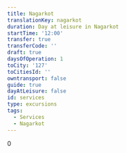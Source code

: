 ```yaml
---
title: Nagarkot
translationKey: nagarkot
duration: Day at leisure in Nagarkot
startTime: '12:00'
transfer: true
transferCode: ''
draft: true
daysOfOperation: 1
toCity: '127'
toCitiesId: ''
owntransport: false
guide: true
dayAtLeisure: false
id: services
type: excursions
tags:
  - Services
  - Nagarkot
---
```

0